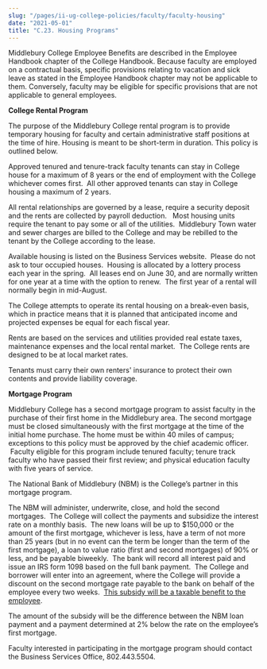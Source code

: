 ```yaml
---
slug: "/pages/ii-ug-college-policies/faculty/faculty-housing"
date: "2021-05-01"
title: "C.23. Housing Programs"
---
```


Middlebury College Employee Benefits are described in the Employee Handbook chapter of the College Handbook. Because faculty are employed on a contractual basis, specific provisions relating to vacation and sick leave as stated in the Employee Handbook chapter may not be applicable to them. Conversely, faculty may be eligible for specific provisions that are not applicable to general employees.  

**College Rental Program**

The purpose of the Middlebury College rental program is to provide temporary housing for faculty and certain administrative staff positions at the time of hire. Housing is meant to be short-term in duration. This policy is outlined below.

Approved tenured and tenure-track faculty tenants can stay in College house for a maximum of 8 years or the end of employment with the College whichever comes first.  All other approved tenants can stay in College housing a maximum of 2 years.

All rental relationships are governed by a lease, require a security deposit and the rents are collected by payroll deduction.   Most housing units require the tenant to pay some or all of the utilities.  Middlebury Town water and sewer charges are billed to the College and may be rebilled to the tenant by the College according to the lease.

Available housing is listed on the Business Services website.  Please do not ask to tour occupied houses.  Housing is allocated by a lottery process each year in the spring.  All leases end on June 30, and are normally written for one year at a time with the option to renew.  The first year of a rental will normally begin in mid-August.

The College attempts to operate its rental housing on a break-even basis, which in practice means that it is planned that anticipated income and projected expenses be equal for each fiscal year.

Rents are based on the services and utilities provided real estate taxes, maintenance expenses and the local rental market.  The College rents are designed to be at local market rates.

Tenants must carry their own renters' insurance to protect their own contents and provide liability coverage.

**Mortgage Program**

Middlebury College has a second mortgage program to assist faculty in the purchase of their first home in the Middlebury area. The second mortgage must be closed simultaneously with the first mortgage at the time of the initial home purchase. The home must be within 40 miles of campus; exceptions to this policy must be approved by the chief academic officer.  Faculty eligible for this program include tenured faculty; tenure track faculty who have passed their first review; and physical education faculty with five years of service.

The National Bank of Middlebury (NBM) is the College’s partner in this mortgage program.

The NBM will administer, underwrite, close, and hold the second mortgages.  The College will collect the payments and subsidize the interest rate on a monthly basis.  The new loans will be up to $150,000 or the amount of the first mortgage, whichever is less, have a term of not more than 25 years (but in no event can the term be longer than the term of the first mortgage), a loan to value ratio (first and second mortgages) of 90% or less, and be payable biweekly.  The bank will record all interest paid and issue an IRS form 1098 based on the full bank payment.  The College and borrower will enter into an agreement, where the College will provide a discount on the second mortgage rate payable to the bank on behalf of the employee every two weeks.  <span style="text-decoration:underline">This subsidy will be a taxable benefit to the employee</span>.

The amount of the subsidy will be the difference between the NBM loan payment and a payment determined at 2% below the rate on the employee’s first mortgage.

Faculty interested in participating in the mortgage program should contact the Business Services Office, 802.443.5504.